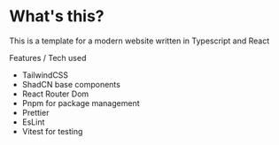 # What's this?

This is a template for a modern website written in Typescript and React

Features / Tech used

-   TailwindCSS
-   ShadCN base components
-   React Router Dom
-   Pnpm for package management
-   Prettier
-   EsLint
-   Vitest for testing
